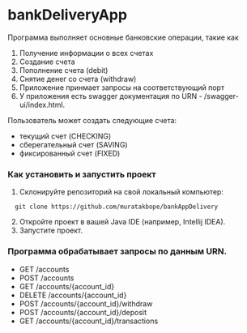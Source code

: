 # bankDeliveryApp

Программа выполняет основные банковские операции, такие как 
1. Получение информации о всех счетах
2. Создание счета
3. Пополнение счета (debit)
4. Снятие денег со счета (withdraw)
5. Приложение принмает запросы на соответствующий порт
6. У приложения есть swagger документация по URN - /swagger-ui/index.html.

Пользователь может создать следующие счета:
  * текущий счет (CHECKING)
  * сберегательный счет (SAVING)
  * фиксированный счет (FIXED)

### Как установить и запустить проект

1. Склонируйте репозиторий на свой локальный компьютер:
```
  git clone https://github.com/muratakbope/bankAppDelivery
```
2. Откройте проект в вашей Java IDE (например, Intellij IDEA).
3. Запустите проект.

### Программа обрабатывает запросы по данным URN.

* GET     /accounts           
* POST    /accounts                               
* GET     /accounts/{account_id}                  
* DELETE  /accounts/{account_id}                  
* POST    /accounts/{account_id}/withdraw         
* POST    /accounts/{account_id}/deposit          
* GET     /accounts/{account_id}/transactions     


